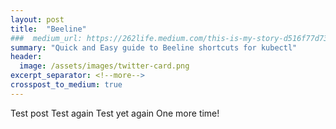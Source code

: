 ```yaml
---
layout: post
title:  "Beeline"
###  medium_url: https://262life.medium.com/this-is-my-story-d516f77d7318
summary: "Quick and Easy guide to Beeline shortcuts for kubectl"
header:
  image: /assets/images/twitter-card.png
excerpt_separator: <!--more-->
crosspost_to_medium: true
---
```


Test post
Test again
Test yet again
One more time!
